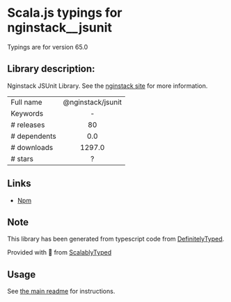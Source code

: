 
# Scala.js typings for nginstack__jsunit

Typings are for version 65.0

## Library description:
Nginstack JSUnit Library. See the [nginstack site](nginstack.com) for more information.

|                    |                 |
| ------------------ | :-------------: |
| Full name          | @nginstack/jsunit |
| Keywords           | - |
| # releases         | 80 |
| # dependents       | 0.0 |
| # downloads        | 1297.0 |
| # stars            | ? |

## Links
- [Npm](https://www.npmjs.com/package/%40nginstack%2Fjsunit)
    


## Note
This library has been generated from typescript code from [DefinitelyTyped](https://definitelytyped.org).

Provided with :purple_heart: from [ScalablyTyped](https://github.com/oyvindberg/ScalablyTyped)

## Usage
See [the main readme](../../readme.md) for instructions.


